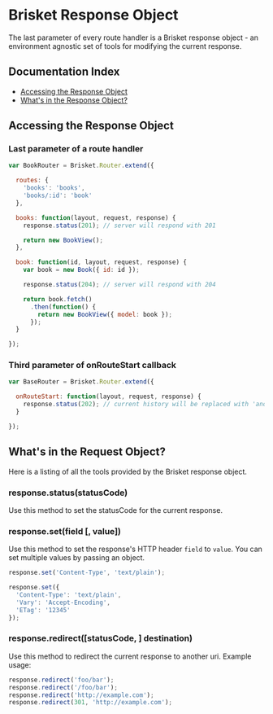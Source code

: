 Brisket Response Object
======================

The last parameter of every route handler is a Brisket response object - an environment agnostic set of tools for modifying the current response.

## Documentation Index

* [Accessing the Response Object](#accessing-the-response-object)
* [What's in the Response Object?](#whats-in-the-response-object)

## Accessing the Response Object

### Last parameter of a route handler

```js
var BookRouter = Brisket.Router.extend({

  routes: {
    'books': 'books',
    'books/:id': 'book'
  },

  books: function(layout, request, response) {
    response.status(201); // server will respond with 201

    return new BookView();
  },

  book: function(id, layout, request, response) {
    var book = new Book({ id: id });

    response.status(204); // server will respond with 204

    return book.fetch()
      .then(function() {
        return new BookView({ model: book });
      });
  }

});
```

### Third parameter of onRouteStart callback

```js
var BaseRouter = Brisket.Router.extend({

  onRouteStart: function(layout, request, response) {
    response.status(202); // current history will be replaced with 'another/route'
  }

});
```


## What's in the Request Object?
Here is a listing of all the tools provided by the Brisket response object.

### response.status(statusCode)
Use this method to set the statusCode for the current response.

### response.set(field [, value])
Use this method to set the response's HTTP header `field` to `value`. You can set multiple values by passing an object.

```js
response.set('Content-Type', 'text/plain');

response.set({
  'Content-Type': 'text/plain',
  'Vary': 'Accept-Encoding',
  'ETag': '12345'
});
```

### response.redirect([statusCode, ] destination)
Use this method to redirect the current response to another uri. Example usage:

```js
response.redirect('foo/bar');
response.redirect('/foo/bar');
response.redirect('http://example.com');
response.redirect(301, 'http://example.com');
```
